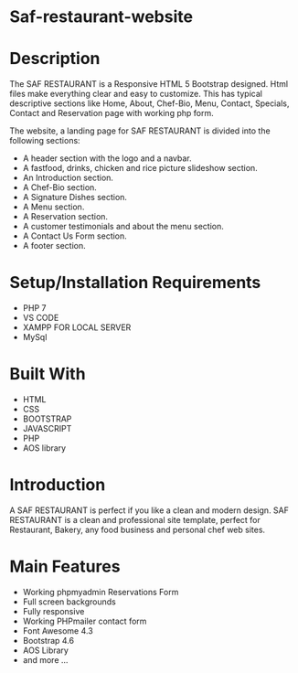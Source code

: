 # Saf-restaurant-website

# Description
The SAF RESTAURANT is a Responsive HTML 5 Bootstrap designed. Html files make everything clear and easy to customize.
This has typical descriptive sections like Home, About, Chef-Bio, Menu, Contact, Specials, Contact and Reservation page with working php form.

The website, a landing page for SAF RESTAURANT is divided into the following sections:

- A header section with the logo and a navbar.
- A fastfood, drinks, chicken and rice picture slideshow section.
- An Introduction section.
- A Chef-Bio section.
- A Signature Dishes section.
- A Menu section.
- A Reservation section.
- A customer testimonials and about the menu section.
- A Contact Us Form section.
- A footer section.

# Setup/Installation Requirements
- PHP 7
- VS CODE
- XAMPP FOR LOCAL SERVER
- MySql


# Built With
- HTML
- CSS
- BOOTSTRAP
- JAVASCRIPT
- PHP
- AOS library

# Introduction 
A SAF RESTAURANT is perfect if you like a clean and modern design. SAF RESTAURANT is a clean and professional site template, perfect for Restaurant, Bakery, 
any food business and personal chef web sites.

# Main Features
- Working phpmyadmin Reservations Form
- Full screen backgrounds
- Fully responsive
- Working PHPmailer contact form
- Font Awesome 4.3
- Bootstrap 4.6
- AOS Library
- and more ...
